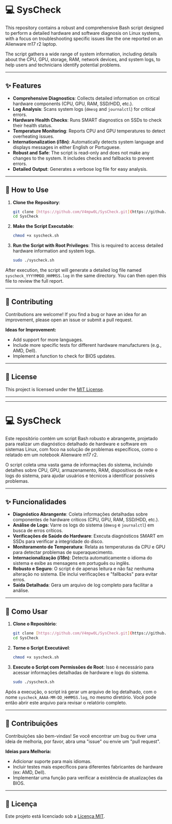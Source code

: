 # 💻 SysCheck

This repository contains a robust and comprehensive Bash script designed to perform a detailed hardware and software diagnosis on Linux systems, with a focus on troubleshooting specific issues like the one reported on an Alienware m17 r2 laptop.

The script gathers a wide range of system information, including details about the CPU, GPU, storage, RAM, network devices, and system logs, to help users and technicians identify potential problems.

---

## ✨ Features

* **Comprehensive Diagnostics**: Collects detailed information on critical hardware components (CPU, GPU, RAM, SSD/HDD, etc.).
* **Log Analysis**: Scans system logs (`dmesg` and `journalctl`) for critical errors.
* **Hardware Health Checks**: Runs SMART diagnostics on SSDs to check their health status.
* **Temperature Monitoring**: Reports CPU and GPU temperatures to detect overheating issues.
* **Internationalization (i18n)**: Automatically detects system language and displays messages in either English or Portuguese.
* **Robust and Safe**: The script is read-only and does not make any changes to the system. It includes checks and fallbacks to prevent errors.
* **Detailed Output**: Generates a verbose log file for easy analysis.

---

## 🚀 How to Use

1.  **Clone the Repository**:
    ```bash
    git clone [https://github.com/V4mpw0L/SysCheck.git](https://github.com/V4mpw0L/SysCheck.git)
    cd SysCheck
    ```

2.  **Make the Script Executable**:
    ```bash
    chmod +x syscheck.sh
    ```

3.  **Run the Script with Root Privileges**:
    This is required to access detailed hardware information and system logs.
    ```bash
    sudo ./syscheck.sh
    ```

After execution, the script will generate a detailed log file named `syscheck_YYYYMMDD_HHMMSS.log` in the same directory. You can then open this file to review the full report.

---

## 🤝 Contributing

Contributions are welcome! If you find a bug or have an idea for an improvement, please open an issue or submit a pull request.

**Ideas for Improvement:**
* Add support for more languages.
* Include more specific tests for different hardware manufacturers (e.g., AMD, Dell).
* Implement a function to check for BIOS updates.

---

## 📄 License

This project is licensed under the [MIT License](LICENSE).

---
---

# 💻 SysCheck

Este repositório contém um script Bash robusto e abrangente, projetado para realizar um diagnóstico detalhado de hardware e software em sistemas Linux, com foco na solução de problemas específicos, como o relatado em um notebook Alienware m17 r2.

O script coleta uma vasta gama de informações do sistema, incluindo detalhes sobre CPU, GPU, armazenamento, RAM, dispositivos de rede e logs do sistema, para ajudar usuários e técnicos a identificar possíveis problemas.

---

## ✨ Funcionalidades

* **Diagnóstico Abrangente**: Coleta informações detalhadas sobre componentes de hardware críticos (CPU, GPU, RAM, SSD/HDD, etc.).
* **Análise de Logs**: Varre os logs do sistema (`dmesg` e `journalctl`) em busca de erros críticos.
* **Verificações de Saúde do Hardware**: Executa diagnósticos SMART em SSDs para verificar a integridade do disco.
* **Monitoramento de Temperatura**: Relata as temperaturas da CPU e GPU para detectar problemas de superaquecimento.
* **Internacionalização (i18n)**: Detecta automaticamente o idioma do sistema e exibe as mensagens em português ou inglês.
* **Robusto e Seguro**: O script é de apenas leitura e não faz nenhuma alteração no sistema. Ele inclui verificações e "fallbacks" para evitar erros.
* **Saída Detalhada**: Gera um arquivo de log completo para facilitar a análise.

---

## 🚀 Como Usar

1.  **Clone o Repositório**:
    ```bash
    git clone [https://github.com/V4mpw0L/SysCheck.git](https://github.com/V4mpw0L/SysCheck.git)
    cd SysCheck
    ```

2.  **Torne o Script Executável**:
    ```bash
    chmod +x syscheck.sh
    ```

3.  **Execute o Script com Permissões de Root**:
    Isso é necessário para acessar informações detalhadas de hardware e logs do sistema.
    ```bash
    sudo ./syscheck.sh
    ```

Após a execução, o script irá gerar um arquivo de log detalhado, com o nome `syscheck_AAAA-MM-DD_HHMMSS.log`, no mesmo diretório. Você pode então abrir este arquivo para revisar o relatório completo.

---

## 🤝 Contribuições

Contribuições são bem-vindas! Se você encontrar um bug ou tiver uma ideia de melhoria, por favor, abra uma "issue" ou envie um "pull request".

**Ideias para Melhoria:**
* Adicionar suporte para mais idiomas.
* Incluir testes mais específicos para diferentes fabricantes de hardware (ex: AMD, Dell).
* Implementar uma função para verificar a existência de atualizações da BIOS.

---

## 📄 Licença

Este projeto está licenciado sob a [Licença MIT](LICENSE).
